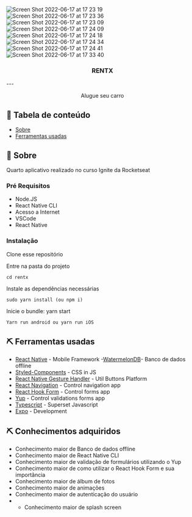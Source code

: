 
![Screen Shot 2022-06-17 at 17 23 19](https://user-images.githubusercontent.com/74063154/174397604-e5442d9c-2c73-4161-9a38-995aa4888953.png)
![Screen Shot 2022-06-17 at 17 23 36](https://user-images.githubusercontent.com/74063154/174397639-5266b296-f752-42c2-9540-a75d422c2c14.png)
![Screen Shot 2022-06-17 at 17 23 09](https://user-images.githubusercontent.com/74063154/174397635-f503538a-95f2-4f43-9276-5c90b534e344.png)
![Screen Shot 2022-06-17 at 17 24 09](https://user-images.githubusercontent.com/74063154/174397644-cb572a3f-b825-4e41-9622-ae07506f8232.png)
![Screen Shot 2022-06-17 at 17 24 18](https://user-images.githubusercontent.com/74063154/174397657-284c64b9-bb18-435e-aed8-c1671d320cf2.png)
![Screen Shot 2022-06-17 at 17 24 34](https://user-images.githubusercontent.com/74063154/174397661-90dcb0f3-f1dd-46c8-96aa-c643add41ae4.png)
![Screen Shot 2022-06-17 at 17 24 41](https://user-images.githubusercontent.com/74063154/174397665-11fbe9fb-e17f-40ab-8877-2dd027696b38.png)
![Screen Shot 2022-06-17 at 17 33 40](https://user-images.githubusercontent.com/74063154/174397671-323446d7-dcff-450d-98cd-f6dc8e8132b8.png)

<h3 align="center">RENTX</h3>
--- 
<p align="center"> Alugue seu carro
    <br>
</p>

## 📝 Tabela de conteúdo

- [Sobre](#about)
- [Ferramentas usadas](#built_using)

## 🧐 Sobre <a name = "about"></a>

Quarto aplicativo realizado no curso Ignite da Rocketseat 
### Pré Requisitos

- Node.JS
- React Native CLI
- Acesso a Internet
- VSCode
- React Native

### Instalação

Clone esse repositório

Entre na pasta do projeto

```
cd rentx
```
Instale as dependências necessárias

```
sudo yarn install (ou npm i)
```

Inicie o bundle: yarn start

```
Yarn run android ou yarn run iOS
```

## ⛏️ Ferramentas usadas <a name = "built_using"></a>

- [React Native](https://reactnative.dev/) - Mobile Framework
-[WatermelonDB](https://nozbe.github.io/WatermelonDB/Installation.html)- Banco de dados offline
- [Styled-Components](https://styled-components.com/) - CSS in JS
- [React Native Gesture Handler](https://docs.swmansion.com/react-native-gesture-handler/) - Util Buttons Platform
- [React Navigation](https://reactnavigation.org/) - Control navigation app
- [React Hook Form](https://react-hook-form.com/) - Control forms app
- [Yup](https://github.com/jquense/yup) - Control validations forms app
- [Typescript](https://www.typescriptlang.org/) - Superset Javascript
- [Expo](https://expo.io/) - Development



## ⛏️ Conhecimentos adquiridos </a>

- Conhecimento maior de Banco de dados offline
- Conhecimento maior de React Native CLI
- Conhecimento maior de validação de formulários utilizando o Yup
- Conhecimento maior de como utilizar o React Hook Form e sua importância
- Conhecimento maior de álbum de fotos
- Conhecimento maior de animações
- Conhecimento maior de autenticação do usuário
- - Conhecimento maior de splash screen

